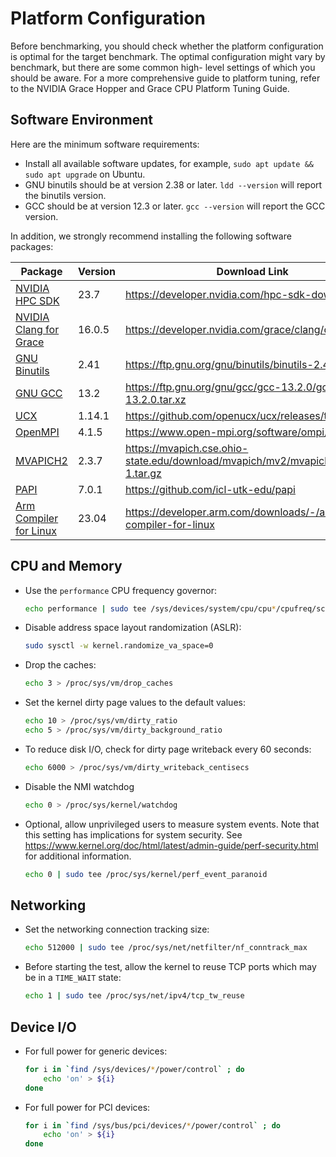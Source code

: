 # Platform Configuration

Before benchmarking, you should check whether the platform configuration is optimal for the target benchmark. The optimal configuration might vary by benchmark, but there are some common high- level settings of which you should be aware. For a more comprehensive guide to platform tuning, refer to the NVIDIA Grace Hopper and Grace CPU Platform Tuning Guide.

## Software Environment

Here are the minimum software requirements:

- Install all available software updates, for example,  `sudo apt update && sudo apt upgrade` on Ubuntu.
- GNU binutils should be at version 2.38 or later. `ldd --version` will report the binutils version.
- GCC should be at version 12.3 or later. `gcc --version` will report the GCC version.
 
In addition, we strongly recommend installing the following software packages:

| Package                                                                                | Version | Download Link                                                                     |
| -------------------------------------------------------------------------------------- | ------- | --------------------------------------------------------------------------------- |
| [NVIDIA HPC SDK](https://developer.nvidia.com/hpc-sdk)                                 | 23.7    | <https://developer.nvidia.com/hpc-sdk-downloads>                                  |
| [NVIDIA Clang for Grace](https://developer.nvidia.com/grace/clang)                     | 16.0.5  | <https://developer.nvidia.com/grace/clang/downloads>                              |
| [GNU Binutils](https://ftp.gnu.org/gnu/binutils)                                       | 2.41    | <https://ftp.gnu.org/gnu/binutils/binutils-2.41.tar.xz>                           |
| [GNU GCC](https://ftp.gnu.org/gnu/gcc)                                                 | 13.2    | <https://ftp.gnu.org/gnu/gcc/gcc-13.2.0/gcc-13.2.0.tar.xz>                        |
| [UCX](https://openucx.org/)                                                            | 1.14.1  | <https://github.com/openucx/ucx/releases/tag/v1.14.1>                             |
| [OpenMPI](https://www.open-mpi.org)                                                    | 4.1.5   | <https://www.open-mpi.org/software/ompi/v4.1/>                                    |
| [MVAPICH2](https://mvapich.cse.ohio-state.edu)                                         | 2.3.7   | <https://mvapich.cse.ohio-state.edu/download/mvapich/mv2/mvapich2-2.3.7-1.tar.gz> |
| [PAPI](https://icl.utk.edu/papi/)                                                      | 7.0.1   | <https://github.com/icl-utk-edu/papi>                                             |
| [Arm Compiler for Linux](https://developer.arm.com/downloads/-/arm-compiler-for-linux) | 23.04   | <https://developer.arm.com/downloads/-/arm-compiler-for-linux>                    |

## CPU and Memory

* Use the `performance` CPU frequency governor:
  
    ```bash
    echo performance | sudo tee /sys/devices/system/cpu/cpu*/cpufreq/scaling_governor
    ```

* Disable address space layout randomization (ASLR):

    ```bash
    sudo sysctl -w kernel.randomize_va_space=0
    ```

* Drop the caches:
    
    ```bash
    echo 3 > /proc/sys/vm/drop_caches
    ```

* Set the kernel dirty page values to the default values:

    ```bash
    echo 10 > /proc/sys/vm/dirty_ratio
    echo 5 > /proc/sys/vm/dirty_background_ratio
    ```

* To reduce disk I/O, check for dirty page writeback every 60 seconds:

    ```bash
    echo 6000 > /proc/sys/vm/dirty_writeback_centisecs
    ```

* Disable the NMI watchdog

    ```bash
    echo 0 > /proc/sys/kernel/watchdog
    ```

* Optional, allow unprivileged users to measure system events.  Note that this setting has implications for system security.  See <https://www.kernel.org/doc/html/latest/admin-guide/perf-security.html> for additional information.

    ```bash
    echo 0 | sudo tee /proc/sys/kernel/perf_event_paranoid
    ```

## Networking

* Set the networking connection tracking size:

    ```bash
    echo 512000 | sudo tee /proc/sys/net/netfilter/nf_conntrack_max
    ```

* Before starting the test, allow the kernel to reuse TCP ports which may be in a `TIME_WAIT` state:

    ```bash
    echo 1 | sudo tee /proc/sys/net/ipv4/tcp_tw_reuse
    ```

## Device I/O

* For full power for generic devices:

    ```bash
    for i in `find /sys/devices/*/power/control` ; do
        echo 'on' > ${i}
    done
    ```

* For full power for PCI devices:

    ```bash
    for i in `find /sys/bus/pci/devices/*/power/control` ; do
        echo 'on' > ${i}
    done
    ```
